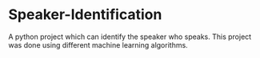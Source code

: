 # Speaker-Identification
A python project which can identify the speaker who speaks. This project was done using different machine learning algorithms.
